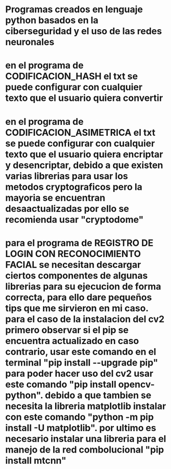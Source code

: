 # Programas creados en lenguaje python basados en la ciberseguridad y el uso de las redes neuronales
# en el programa de CODIFICACION_HASH el txt se puede configurar con cualquier texto que el usuario quiera convertir 
# en el programa de CODIFICACION_ASIMETRICA el txt se puede configurar con cualquier texto que el usuario quiera encriptar y desencriptar, debido a que existen varias librerias para usar los metodos cryptograficos pero la mayoria se encuentran desaactualizadas por ello se recomienda usar "cryptodome"
# para el programa de REGISTRO DE LOGIN CON RECONOCIMIENTO FACIAL  se necesitan descargar ciertos componentes de algunas librerias para su ejecucion de forma correcta, para ello dare pequeños tips que me sirvieron  en mi caso. para el caso de la instalacion del cv2 primero observar si el pip se encuentra actualizado en caso contrario, usar este comando en el terminal "pip install --upgrade pip" para poder hacer uso del cv2 usar este comando "pip install opencv-python". debido a que tambien se necesita la libreria matplotlib instalar con este comando "python -m pip install -U matplotlib". por ultimo es necesario instalar una libreria para el manejo de la red combolucional "pip install mtcnn"


